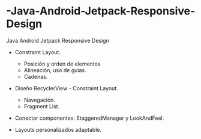 # -Java-Android-Jetpack-Responsive-Design
 Java Android Jetpack Responsive Design

- Constraint Layout.
  - Posición y orden de elementos 
  - Alineación, uso de guias.
  - Cadenas.
  
- Diseño RecyclerView - Constraint Layout.
  - Navegación.
  - Fragment List.
  
- Conectar componentes: StaggeredManager y LookAndFeel.
- Layouts personalizados adaptable.

